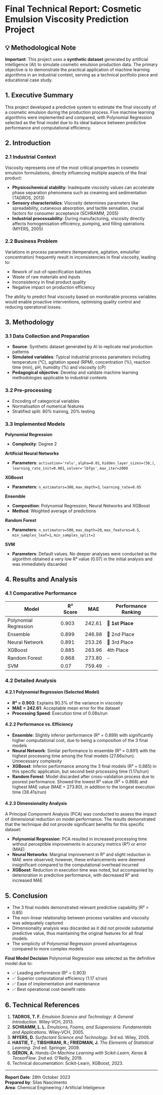 # Final Technical Report: Cosmetic Emulsion Viscosity Prediction Project

## 💡 Methodological Note
**Important**: This project uses a **synthetic dataset** generated by artificial intelligence (AI) to simulate cosmetic emulsion production data. The primary objective is to demonstrate the practical application of machine learning algorithms in an industrial context, serving as a technical portfolio piece and educational case study.

## 1. Executive Summary
This project developed a predictive system to estimate the final viscosity of a cosmetic emulsion during the production process. Five machine learning algorithms were implemented and compared, with Polynomial Regression selected as the final model due to its ideal balance between predictive performance and computational efficiency.

## 2. Introduction

### 2.1 Industrial Context
Viscosity represents one of the most critical properties in cosmetic emulsion formulations, directly influencing multiple aspects of the final product:

- **Physicochemical stability**: Inadequate viscosity values can accelerate phase separation phenomena such as creaming and sedimentation (TADROS, 2013)
- **Sensory characteristics**: Viscosity determines parameters like spreadability, cutaneous absorption, and tactile sensation, crucial factors for consumer acceptance (SCHRAMM, 2005)
- **Industrial processability**: During manufacturing, viscosity directly affects homogenisation efficiency, pumping, and filling operations (MYERS, 2005)

### 2.2 Business Problem
Variations in process parameters (temperature, agitation, emulsifier concentration) frequently result in inconsistencies in final viscosity, leading to:

- Rework of out-of-specification batches
- Waste of raw materials and inputs
- Inconsistency in final product quality
- Negative impact on production efficiency

The ability to predict final viscosity based on monitorable process variables would enable proactive interventions, optimising quality control and reducing operational losses.

## 3. Methodology

### 3.1 Data Collection and Preparation
- **Source**: Synthetic dataset generated by AI to replicate real production patterns
- **Simulated variables**: Typical industrial process parameters including temperature (°C), agitation speed (RPM), concentration (%), reaction time (min), pH, humidity (%) and viscosity (cP)
- **Pedagogical objective**: Develop and validate machine learning methodologies applicable to industrial contexts

### 3.2 Pre-processing
- Encoding of categorical variables
- Normalisation of numerical features
- Stratified split: 80% training, 20% testing

### 3.3 Implemented Models

**Polynomial Regression**
- **Complexity**: Degree 2

**Artificial Neural Networks**
- **Parameters**: `activation='relu'`, `alpha=0.01`, `hidden_layer_sizes=(50,)`, `learning_rate_init=0.001`, `solver='lbfgs'`, `max_iter=2000`

**XGBoost**
- **Parameters**: `n_estimators=300`, `max_depth=3`, `learning_rate=0.05`

**Ensemble**
- **Composition**: Polynomial Regression, Neural Networks and XGBoost
- **Method**: Weighted average of predictions

**Random Forest**
- **Parameters**: `n_estimators=500`, `max_depth=20`, `max_features=0.5`, `min_samples_leaf=1`, `min_samples_split=2`

**SVM**
- **Parameters**: Default values. No deeper analyses were conducted as the algorithm obtained a very low R² value (0.07) in the initial analysis and was immediately discarded

## 4. Results and Analysis

### 4.1 Comparative Performance

| Model | R² Score | MAE | Performance Ranking |
|-------|----------|-----|---------------------|
| Polynomial Regression | 0.903 | 242.61 | 🥇 **1st Place** |
| Ensemble | 0.899 | 246.98 | 🥈 2nd Place |
| Neural Network | 0.891 | 253.26 | 🥉 3rd Place |
| XGBoost | 0.885 | 263.96 | 4th Place |
| Random Forest | 0.868 | 273.80 | - |
| SVM | 0.07 | 759.49 | - |

### 4.2 Detailed Analysis

#### 4.2.1 Polynomial Regression (Selected Model)
- **R² = 0.903**: Explains 90.3% of the variance in viscosity
- **MAE = 242.61**: Acceptable mean error for the dataset
- **Processing Speed**: Execution time of 0.08s/run

#### 4.2.2 Performance vs. Efficiency
- **Ensemble**: Slightly inferior performance (R² = 0.899) with significantly higher computational cost, due to being a composition of the 3 final models
- **Neural Network**: Similar performance to ensemble (R² = 0.891) with the highest processing time among the final models (27.66s/run). Unnecessary complexity
- **XGBoost**: Inferior performance among the 3 final models (R² = 0.885) in this specific application, but second best processing time (1.17s/run)
- **Random Forest**: Model discarded after cross-validation process due to poorest performance. Showed the lowest R² value (R² = 0.868) and highest MAE value (MAE = 273.80), in addition to the longest execution time (38.41s/run)

#### 4.2.3 Dimensionality Analysis
A Principal Component Analysis (PCA) was conducted to assess the impact of dimensional reduction on model performance. The results demonstrated that the technique did not provide significant benefits for this specific dataset:

- **Polynomial Regression**: PCA resulted in increased processing time without perceptible improvements in accuracy metrics (R²) or error (MAE)
- **Neural Networks**: Marginal improvement in R² and slight reduction in MAE were observed; however, these enhancements were deemed insignificant compared to the computational overhead incurred
- **XGBoost**: Reduction in execution time was noted, but accompanied by deterioration in predictive performance, with decreased R² and increased MAE

## 5. Conclusion

- The 3 final models demonstrated relevant predictive capability (R² > 0.85)
- The non-linear relationship between process variables and viscosity was adequately captured
- Dimensionality analysis was discarded as it did not provide substantial predictive value, thus maintaining the original features for all final models.
- The simplicity of Polynomial Regression proved advantageous compared to more complex models

**Final Model Decision**
Polynomial Regression was selected as the definitive model due to:
- ✅ Leading performance (R² = 0.903)
- ✅ Superior computational efficiency (1.17 s/run)
- ✅ Ease of implementation and maintenance
- ✅ Best operational cost-benefit ratio

## 6. Technical References
1. **TADROS, T. F.** *Emulsion Science and Technology: A General Introduction*. Wiley-VCH, 2013.
2. **SCHRAMM, L. L.** *Emulsions, Foams, and Suspensions: Fundamentals and Applications*. Wiley-VCH, 2005.
3. **MYERS, D.** *Surfactant Science and Technology*. 3rd ed. Wiley, 2005.
4. **HASTIE, T.; TIBSHIRANI, R.; FRIEDMAN, J.** *The Elements of Statistical Learning*. 2nd ed. Springer, 2009.
5. **GÉRON, A.** *Hands-On Machine Learning with Scikit-Learn, Keras & TensorFlow*. 2nd ed. O'Reilly, 2019.
6. Technical documentation: Scikit-Learn, XGBoost, 2023.

---

**Report Date**: 28th October 2023  
**Prepared by**: Silas Nascimento  
**Area**: Chemical Engineering / Artificial Inteligence